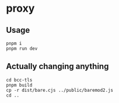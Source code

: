 # proxy

## Usage
```
pnpm i
pnpm run dev
```

## Actually changing anything
```
cd bcc-tls
pnpm build
cp -r dist/bare.cjs ../public/baremod2.js
cd ..
```

